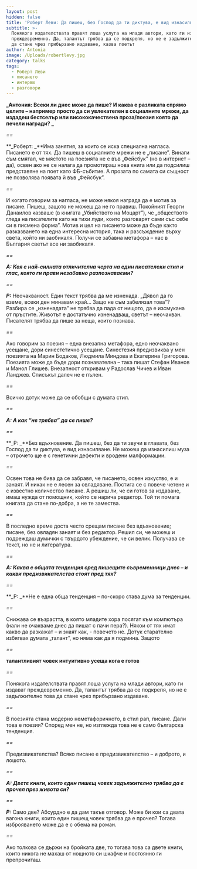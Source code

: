 ```yaml
---
layout: post
hidden: false
title: 'Роберт Леви: Да пишеш, без Господ да ти диктува, е вид изнасилване'
subtitle: >-
  Понякога издателствата правят лоша услуга на млади автори, като ги издават
  преждевременно. Да, талантът трябва да се подкрепя, но не е задължително това
  да стане чрез прибързано издаване, казва поетът
author: Antonia
image: /Uploads/robertlevy.jpg
category: talks
tags:
  - Роберт Леви
  - писането
  - интервю
  - разговори
---
```

**_Антония: Всеки ли днес може да пише? И каква е разликата спрямо целите – например просто да си увлекателен в социалните мрежи, да издадеш бестселър или висококачествена проза/поезия която да печели награди?  _**

_\==_

**_Роберт:  _**Има занятия, за които се иска специална нагласа. Писането е от тях. Да пишеш в социалните мрежи не е „писане”. Винаги съм смятал, че мястото на поезията не е във „Фейсбук” (но в интернет – да), освен ако не се налага да промотираш нова книга или да подсилиш представяне на поет като ФБ-събитие. А прозата по самата си същност не позволява появата й във „Фейсбук”.

_\==_

И когато говорим за нагласа, не може някоя награда да е мотив за писане. Пишеш, защото не можеш да не го правиш. Покойният Георги Данаилов казваше (в книгата „Убийството на Моцарт”), че „обществото гледа на писателите като на тихи луди, които разговарят сами със себе си в писмена форма”. Мотив и цел на писането може да бъде както разказването на една интересна история, така и разсъждение върху света, който ни заобикаля. Получи се забавна метафора – нас в България светът все ни заобикаля.

_\==_

**_А: Коя е най-силната отличителна черта на един писателски стил и глас, която ги прави незабавно разпознаваеми?_**

_\==_

**_Р:_** Неочакваност. Един текст трябва да ме изненада. „Дявол да го вземе, всеки ден минавам край… Защо не съм забелязал това”? Разбира се „изненадата” не трябва да пада от нищото, да е изсмукана от пръстите. Животът е достатъчно изненадващ, светът – неочакван. Писателят трябва да пише за неща, които познава.

_\==_

Ако говорим за поезия – една внезапна метафора, едно неочаквано усещане, дори синестетично усещане. Синестезия предизвиква у мен поезията на Марин Бодаков, Людмила Миндова и Екатерина Григорова. Поезията може да бъде дори познавателна – така пишат Стефан Иванов и Манол Глишев. Внезапност откривам у Радослав Чичев и Иван Ланджев. Списъкът далеч не е пълен.

_\==_

Всичко дотук може да се обобщи с думата стил.

_\==_

**_A: А как “не трябва” да се пише?_**

_\==_

**_Р: _**Без вдъхновение. Да пишеш, без да ти звучи в главата, без Господ да ти диктува, е вид изнасилване. Не можеш да изнасилиш муза – отрочето ще е с генетични дефекти и вродени малформации.

_\==_

Освен това не бива да се забравя, че писането, освен изкуство, е и занаят. И никак не е лесен за овладяване. Постига се с повече четене и с известно количество писане. А решиш ли, че си готов за издаване, имаш нужда от помощник, който се нарича редактор. Той ти помага книгата да стане по-добра, а не те замества.

_\==_

В последно време доста често срещам писане без вдъхновение; писане, без овладян занаят и без редактор. Решил си, че можеш и подреждаш думички с твърдото убеждение, че си велик. Получава се текст, но не и литература.

_\==_

**_А: Каква е общата тенденция сред пишещите съвременници днес – и какви предизвикателства стоят пред тях?_**

_\==_

**_Р: _**Не е една обща тенденция – по-скоро става дума за тенденции.

_\==_

Снижава се възрастта, в която младите хора посягат към компютъра (нали не очакваме днес да пишат с пачи пера?). Някои от тях имат какво да разкажат – и знаят как, - повечето не. Дотук старателно избягвах думата „талант”, но няма как да я подмина. Защото

_\==_

**талантливият човек интуитивно усеща кога е готов**

_\==_

Понякога издателствата правят лоша услуга на млади автори, като ги издават преждевременно. Да, талантът трябва да се подкрепя, но не е задължително това да стане чрез прибързано издаване.

_\==_

В поезията стана модерно неметафоричното, в стил рап, писане. Дали това е поезия? Според мен не, но изглежда това не е само българска тенденция.

_\==_

Предизвикателства? Всяко писане е предизвикателство – и доброто, и лошото.

_\==_

**_А: Двете книги, които един пишещ човек задължително трябва да е прочел през живота си?_**

_\==_

**_Р:_** Само две? Абсурдно е да дам такъв отговор. Може би кои са двата вагона книги, които един пишещ човек трябва да е прочел? Тогава изброяването може да е с обема на роман.

_\==_

Ако толкова се държи на бройката две, то тогава това са двете книги, които никога не махаш от нощното си шкафче и постоянно ги препрочиташ.
